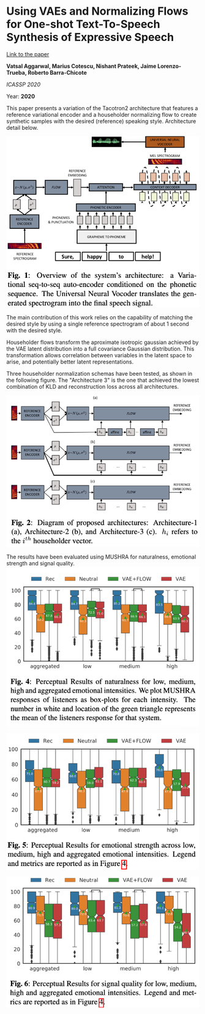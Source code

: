# Using VAEs and Normalizing Flows for One-shot Text-To-Speech Synthesis of Expressive Speech

[Link to the paper](https://arxiv.org/abs/1911.12760)

**Vatsal Aggarwal, Marius Cotescu, Nishant Prateek, Jaime Lorenzo-Trueba, Roberto Barra-Chicote**

*ICASSP 2020*

Year: **2020**

This paper presents a variation of the Tacotron2 architecture that features a reference variational encoder and a householder normalizing flow to create synthetic samples with the desired (reference) speaking style. Architecture detail below.

![](aggarwal2020/architecture.png)

The main contribution of this work relies on the capability of matching the desired style by using a single reference spectrogram of about 1 second with the desired style.

Householder flows transform the aproximate isotropic gaussian achieved by the VAE latent distribution into a full covariance Gaussian distribution. This transformation allows correlation between variables in the latent space to arise, and potentially better latent representations.

Three householder normalization schemas have been tested, as shown in the following figure. The "Architecture 3" is the one that achieved the lowest combination of KLD and reconstruction loss across all architectures.

![](aggarwal2020/householder_flows.png)


The results have been evaluated using MUSHRA for naturalness, emotional strength and signal quality.
![](aggarwal2020/Naturalness.png)

![](aggarwal2020/emotional.png)

![](aggarwal2020/signal.png)
